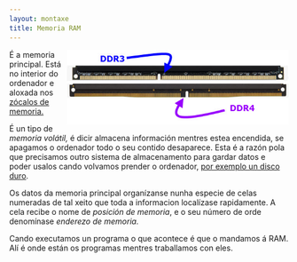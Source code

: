 ```yaml
---
layout: montaxe
title: Memoria RAM
---
```



<img style="float: right;" alt="xerarquía de memoria" src="/imaxes/ddr.png" width="400px">

É a memoria principal. Está no interior do ordenador  e aloxada nos [zócalos de memoria.]({{site.url}}/montaxe/11zocalos)

É un tipo de *memoria volátil,* é dicir almacena información mentres estea encendida, se apagamos o ordenador todo o seu contido desaparece. Esta é a razón pola que precisamos outro sistema de almacenamento para gardar datos e poder usalos cando volvamos prender o ordenador, [por exemplo un disco duro]({{site.url}}/montaxe/10discoDuro).

Os datos da memoria principal organízanse nunha especie de celas numeradas de tal xeito que toda a informacion localízase rapidamente. A cela recibe o nome de *posición de memoria*, e o seu número de orde denomínase *enderezo de memoria.*


Cando executamos un programa o que acontece é que o mandamos á RAM. Alí é onde están os programas mentres traballamos con eles.
